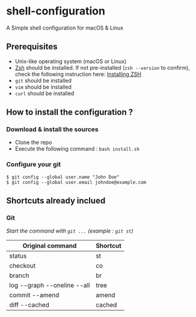 # shell-configuration
A Simple shell configuration for macOS & Linux

## Prerequisites
 * Unix-like operating system (macOS or Linux)
 * [Zsh](http://www.zsh.org) should be installed. If not pre-installed (`zsh --version` to confirm), check the following instruction here: [Installing ZSH](https://github.com/robbyrussell/oh-my-zsh/wiki/Installing-ZSH)
 * `git` should be installed
 * `vim` should be installed
 * `curl` should be installed


## How to install the configuration ?

### Download & install the sources
 * Clone the repo
 * Execute the following command : `bash install.sh`

### Configure your git
```
$ git config --global user.name "John Doe"
$ git config --global user.email johndoe@example.com
```

## Shortcuts already inclued

### Git
*Start the command with `git ...` (example : `git st`)*

| Original command            | Shortcut |
|-----------------------------|----------|
| status                      | st       |
| checkout                    | co       |
| branch                      | br       |
| log --graph --oneline --all | tree     |
| commit --amend              | amend    |
| diff --cached               | cached   |
